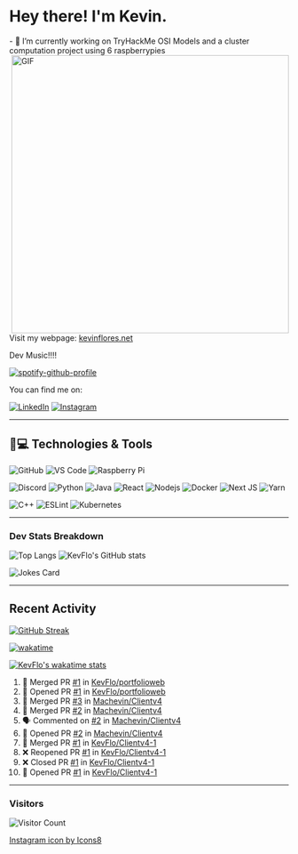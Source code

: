 
<h1> Hey there! I'm Kevin.</h1>
- 🌱 I’m currently working on TryHackMe OSI Models and a cluster computation project using 6 raspberrypies
<img align="right" alt="GIF" src="https://media1.giphy.com/media/YQitE4YNQNahy/giphy.gif?cid=790b761138a5421780f34de8e73ed6bc1437ef874f0d95c8&rid=giphy.gif&ct=g" width="500"/>

Visit my webpage: [kevinflores.net](https://kevinflores.net/)

Dev Music!!!! 

[![spotify-github-profile](https://spotify-github-profile.vercel.app/api/view?uid=knightheart13&cover_image=true&theme=novatorem&bar_color=2eff62&bar_color_cover=false)](https://github.com/kittinan/spotify-github-profile)


You can find me on:


 [![LinkedIn][3.2]][3] [![Instagram][2.2]][2]

<!-- Icons -->

[3.2]: https://i.imgur.com/IwuydvD.png (LinkedIn icon without padding)
[2.2]: https://img.icons8.com/color/25/000000/instagram-new--v1.png

<!-- Links to your social media accounts -->

[3]: https://www.linkedin.com/in/flores-kevin/
[2]: https://www.instagram.com/kevoobot/

---

## 🚀💻 Technologies & Tools

![GitHub](https://img.shields.io/badge/-GitHub-181717?style=for-the-badge&logo=github)
![VS Code](https://img.shields.io/badge/-VS%20Code-007ACC?style=for-the-badge&logo=visual-studio-code)
![Raspberry Pi](https://img.shields.io/badge/-Raspberry%20Pi-C51A4A?style=for-the-badge&logo=Raspberry-Pi)

![Discord](https://img.shields.io/badge/Discord-black?style=for-the-badge&logo=discord)
![Python](https://img.shields.io/badge/-Python-black?style=for-the-badge&logo=Python)
![Java](https://img.shields.io/badge/Java-orange?style=for-the-badge&logo=java)
![React](https://img.shields.io/badge/react-%2320232a.svg?style=for-the-badge&logo=react&logoColor=%2361DAFB)
![Nodejs](https://img.shields.io/badge/-Nodejs-black?style=for-the-badge&logo=Node.js)
![Docker](https://img.shields.io/badge/-Docker-black?style=for-the-badge&logo=docker)
![Next JS](https://img.shields.io/badge/Next-black?style=for-the-badge&logo=next.js&logoColor=white)
![Yarn](https://img.shields.io/badge/yarn-%232C8EBB.svg?style=for-the-badge&logo=yarn&logoColor=white)

![C++](https://img.shields.io/badge/c++-%2300599C.svg?style=for-the-badge&logo=c%2B%2B&logoColor=white)
![ESLint](https://img.shields.io/badge/ESLint-4B3263?style=for-the-badge&logo=eslint&logoColor=white)
![Kubernetes](https://img.shields.io/badge/kubernetes-%23326ce5.svg?style=for-the-badge&logo=kubernetes&logoColor=white)

---

### Dev Stats Breakdown
![Top Langs](https://github-readme-stats-kevflo.vercel.app/api/top-langs/?username=KevFlo&langs_count=5&show_icons=true&theme=nord)  ![KevFlo's GitHub stats](https://github-readme-stats-kevflo.vercel.app/api?username=KevFlo&count_private=true&hide=stars&show_icons=true&theme=nord) 

![Jokes Card](https://readme-jokes.vercel.app/api)

---

<h2> Recent Activity </h2>

[![GitHub Streak](https://github-readme-streak-stats.herokuapp.com/?user=KevFlo&theme=nord)](https://git.io/streak-stats)

[![wakatime](https://wakatime.com/badge/user/c7e3d20a-4de4-483b-be5d-bd85f778b96b.svg)](https://wakatime.com/@c7e3d20a-4de4-483b-be5d-bd85f778b96b)

[![KevFlo's wakatime stats](https://github-readme-stats.vercel.app/api/wakatime?username=KevFlo&theme=nord)](https://github.com/anuraghazra/github-readme-stats)
<!--START_SECTION:activity-->
1. 🎉 Merged PR [#1](https://github.com/KevFlo/portfolioweb/pull/1) in [KevFlo/portfolioweb](https://github.com/KevFlo/portfolioweb)
2. 💪 Opened PR [#1](https://github.com/KevFlo/portfolioweb/pull/1) in [KevFlo/portfolioweb](https://github.com/KevFlo/portfolioweb)
3. 🎉 Merged PR [#3](https://github.com/Machevin/Clientv4/pull/3) in [Machevin/Clientv4](https://github.com/Machevin/Clientv4)
4. 🎉 Merged PR [#2](https://github.com/Machevin/Clientv4/pull/2) in [Machevin/Clientv4](https://github.com/Machevin/Clientv4)
5. 🗣 Commented on [#2](https://github.com/Machevin/Clientv4/issues/2) in [Machevin/Clientv4](https://github.com/Machevin/Clientv4)
6. 💪 Opened PR [#2](https://github.com/Machevin/Clientv4/pull/2) in [Machevin/Clientv4](https://github.com/Machevin/Clientv4)
7. 🎉 Merged PR [#1](https://github.com/KevFlo/Clientv4-1/pull/1) in [KevFlo/Clientv4-1](https://github.com/KevFlo/Clientv4-1)
8. ❌ Reopened PR [#1](https://github.com/KevFlo/Clientv4-1/pull/1) in [KevFlo/Clientv4-1](https://github.com/KevFlo/Clientv4-1)
9. ❌ Closed PR [#1](https://github.com/KevFlo/Clientv4-1/pull/1) in [KevFlo/Clientv4-1](https://github.com/KevFlo/Clientv4-1)
10. 💪 Opened PR [#1](https://github.com/KevFlo/Clientv4-1/pull/1) in [KevFlo/Clientv4-1](https://github.com/KevFlo/Clientv4-1)
<!--END_SECTION:activity-->

---
<!-- ![visitors](https://visitor-badge.glitch.me/badge?page_id=KevFlo.visitor&left_color=green&right_color=gray)
 -->

### Visitors

![Visitor Count](https://profile-counter.glitch.me/KevFlo/count.svg)

<a target="_blank" href="https://icons8.com/icon/32323/instagram">Instagram icon by Icons8</a>
<!---
KevFlo/KevFlo is a ✨ special ✨ repository because its `README.md` (this file) appears on your GitHub profile.
You can click the Preview link to take a look at your changes.
--->
